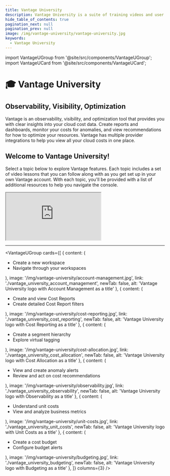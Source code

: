 ```yaml
---
title: Vantage University
description: Vantage University is a suite of training videos and user education to help you get started with Vantage.
hide_table_of_contents: true 
pagination_next: null
pagination_prev: null
image: /img/vantage-university/vantage-university.jpg
keywords:
  - Vantage University
---
```

import VantageUGroup from '@site/src/components/VantageUGroup';
import VantageUCard from '@site/src/components/VantageUCard';

# 🎓 Vantage University

  <div style={{ display: 'flex', flexWrap: 'wrap' }}>
    <div style={{ flex: 1, padding: '10px', minWidth: '300px' }}>
      <h2>Observability, Visibility, Optimization</h2>
      <p>
        Vantage is an observability, visibility, and optimization tool that provides you with clear insights into your cloud cost data. Create reports and dashboards, monitor your costs for anomalies, and view recommendations for how to optimize your resources. Vantage has multiple provider integrations to help you view all your cloud costs in one place.
      </p>
      <h2>
        Welcome to Vantage University!
      </h2>
      <p>
        Select a topic below to explore Vantage features. Each topic includes a set of video lessons that you can follow along with as you get set up in your own Vantage account. With each topic, you'll be provided with a list of additional resources to help you navigate the console.
      </p>
    </div>
    <div style={{ flex: 1, padding: '15px', minWidth: '300px' }}>
      <iframe
        src="https://www.youtube.com/embed/Y9fJ1IPBleQ?si=Jqd7EkuqWczRhkg?rel=0&color=white&modestbranding=1&showinfo=0&wmode=transparent&autoplay=1"
        allowFullScreen
        style={{ width: '100%', height: '350px', borderRadius: '10px', border: '8px solid #d3d3d3' }}
      ></iframe>
    </div>
  </div>

--- 
<VantageUGroup
  cards={[
    {
      content: (
        <ul><li>Create a new workspace</li>
        <li>Navigate through your workspaces</li></ul>
        ),
      image: '/img/vantage-university/account-management.jpg',
      link: './vantage_university_account_management',
      newTab: false,
      alt: 'Vantage University logo with Account Management as a title'
    },
    {
      content: (
        <ul><li>Create and view Cost Reports</li>
        <li>Create detailed Cost Report filters</li></ul>
        ),
      image: '/img/vantage-university/cost-reporting.jpg',
      link: './vantage_university_cost_reporting',
      newTab: false,
      alt: 'Vantage University logo with Cost Reporting as a title'
    },
    {
      content: (
        <ul><li>Create a segment hierarchy</li>
        <li>Explore virtual tagging</li></ul>
        ),
      image: '/img/vantage-university/cost-allocation.jpg',
      link: './vantage_university_cost_allocation',
      newTab: false,
      alt: 'Vantage University logo with Cost Allocation as a title'
    },
    {
      content: (
        <ul><li>View and create anomaly alerts</li>
        <li>Review and act on cost recommendations</li></ul>
        ),
      image: '/img/vantage-university/observability.jpg',
      link: './vantage_university_observability',
      newTab: false,
      alt: 'Vantage University logo with Observability as a title'
    },
    {
      content: (
        <ul><li>Understand unit costs</li>
        <li>View and analyze business metrics</li></ul>
        ),
      image: '/img/vantage-university/unit-costs.jpg',
      link: './vantage_university_unit_costs',
      newTab: false,
      alt: 'Vantage University logo with Unit Costs as a title'
    },
    {
      content: (
        <ul><li>Create a cost budget</li>
        <li>Configure budget alerts</li></ul>
        ),
      image: '/img/vantage-university/budgeting.jpg',
      link: './vantage_university_budgeting',
      newTab: false,
      alt: 'Vantage University logo with Budgeting as a title'
    },
  ]}
  columns={3} 
/>
